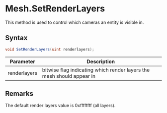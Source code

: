 # Mesh.SetRenderLayers

This method is used to control which cameras an entity is visible in.

## Syntax

```csharp
void SetRenderLayers(uint renderlayers);
```

| Parameter | Description |
| --- | --- |
| renderlayers | bitwise flag indicating which render layers the mesh should appear in |

## Remarks

The default render layers value is 0xffffffff (all layers).
